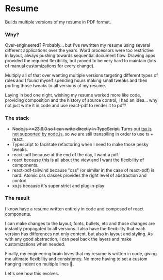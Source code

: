 # Resume

Builds multiple versions of my resume in PDF format.

### Why?

Over-engineered? Probably... but I've rewritten my resume using several different applications over the years. Word processors were too restrictive in layout, always pushing towards sequential document flow. Drawing apps provided the required flexibility, but proved to be very hard to maintain (lots of manual customizations for every change).

Multiply all of that over wanting multiple versions targeting different types of roles and I found myself spending hours making small tweaks and then porting those tweaks to all versions of my resume.

Laying in bed one night, wishing my resume worked more like code, providing composition and the history of source control, I had an idea... why not just write it in code and use react-pdf to render it to pdf?

### The stack
- ~~Node.js >=23.6.0 so I can write directly in TypeScript.~~ Turns out [tsx is not supported by node.js](https://nodejs.org/docs/latest-v23.x/api/typescript.html#determining-module-system), so we are still transpiling in order to use ts + react. 
- Typescript to facilitate refactoring when I need to make those pesky tweaks.
- react-pdf because at the end of the day, I want a pdf.
- react because this is all about the view and I want the flexibility of components.
- react-pdf-tailwind because "css" (or similar in the case of react-pdf) is hard. Atomic css classes provides the right level of abstraction and control.
- xo.js because it's super strict and plug-n-play

### The result
I know have a resume written entirely in code and composed of react components.

I can make changes to the layout, fonts, bullets, etc and those changes are instantly propagated to all versions. I also have the flexibility that each version has differences not only content, but also in layout and styling. As with any good abstraction, I can peel back the layers and make customizations when needed.

Finally, my engineering brain loves that my resume is written in code, giving me ultimate flexibility and consistency. No more having to set a custom hanging indent on multiple lines 🤯.

Let's see how this evolves.